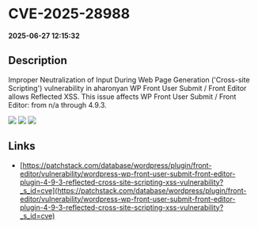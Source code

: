 # CVE-2025-28988

**2025-06-27 12:15:32**

## Description
Improper Neutralization of Input During Web Page Generation ('Cross-site Scripting') vulnerability in aharonyan WP Front User Submit / Front Editor allows Reflected XSS. This issue affects WP Front User Submit / Front Editor: from n/a through 4.9.3.

![](https://img.shields.io/static/v1?label=Score&message=7.1&color=red)
![](https://img.shields.io/static/v1?label=Severity&message=HIGH&color=red)
![](https://img.shields.io/static/v1?label=CWE&message=XSS&color=green)

## Links
- [https://patchstack.com/database/wordpress/plugin/front-editor/vulnerability/wordpress-wp-front-user-submit-front-editor-plugin-4-9-3-reflected-cross-site-scripting-xss-vulnerability?_s_id=cve](https://patchstack.com/database/wordpress/plugin/front-editor/vulnerability/wordpress-wp-front-user-submit-front-editor-plugin-4-9-3-reflected-cross-site-scripting-xss-vulnerability?_s_id=cve)
